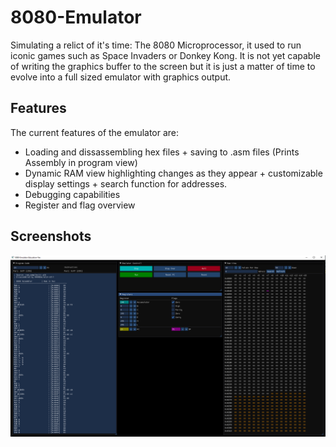 # 8080-Emulator
Simulating a relict of it's time: The 8080 Microprocessor, it used to run iconic games such as Space Invaders or Donkey Kong. It is not yet capable of writing the graphics buffer to the screen but it is just a matter of time to evolve into a full sized emulator with graphics output. 
## Features
The current features of the emulator are:
* Loading and dissassembling hex files + saving to .asm files (Prints Assembly in program view)
* Dynamic RAM view highlighting changes as they appear + customizable display settings + search function for addresses.
* Debugging capabilities
* Register and flag overview

## Screenshots
![](https://github.com/timmy0811/8080-Emulator/blob/Projects/Bild_2023-05-30_232910532.png)

